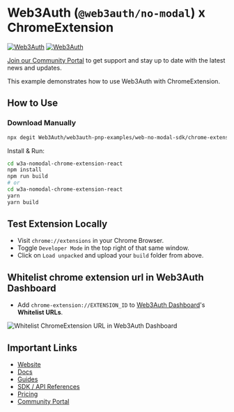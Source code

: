 # Web3Auth (`@web3auth/no-modal`) x ChromeExtension

[![Web3Auth](https://img.shields.io/badge/Web3Auth-SDK-blue)](https://web3auth.io/docs/sdk/pnp/web/no-modal)
[![Web3Auth](https://img.shields.io/badge/Web3Auth-Community-cyan)](https://community.web3auth.io)

[Join our Community Portal](https://community.web3auth.io/) to get support and stay up to date with the latest news and updates.

This example demonstrates how to use Web3Auth with ChromeExtension.

## How to Use

### Download Manually

```bash
npx degit Web3Auth/web3auth-pnp-examples/web-no-modal-sdk/chrome-extension-no-modal-example w3a-nomodal-chrome-extension-react
```

Install & Run:

```bash
cd w3a-nomodal-chrome-extension-react
npm install
npm run build
# or
cd w3a-nomodal-chrome-extension-react
yarn
yarn build
```

## Test Extension Locally

- Visit `chrome://extensions` in your Chrome Browser.
- Toggle `Developer Mode` in the top right of that same window.
- Click on `Load unpacked` and upload your `build` folder from above.

## Whitelist chrome extension url in Web3Auth Dashboard

- Add `chrome-extension://EXTENSION_ID` to
  [Web3Auth Dashboard](https://dashboard.web3auth.io)'s **Whitelist URLs**.

![Whitelist ChromeExtension URL in Web3Auth Dashboard](https://user-images.githubusercontent.com/6962565/202164016-5e4fd5db-af74-4190-ada1-408ae737a6b0.png)

## Important Links

- [Website](https://web3auth.io)
- [Docs](https://web3auth.io/docs)
- [Guides](https://web3auth.io/docs/content-hub?type=guides)
- [SDK / API References](https://web3auth.io/docs/sdk)
- [Pricing](https://web3auth.io/pricing.html)
- [Community Portal](https://community.web3auth.io)
